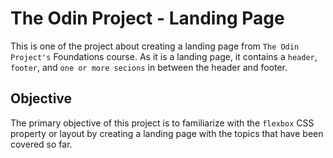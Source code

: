 # The Odin Project - Landing Page

This is one of the project about creating a landing page from `The Odin Project's` Foundations course.
As it is a landing page, it contains a `header`, `footer`, and `one or more secions` in between the header and footer.

## Objective

The primary objective of this project is to familiarize with the `flexbox` CSS property or layout by creating a landing page with the topics that have been covered so far.
